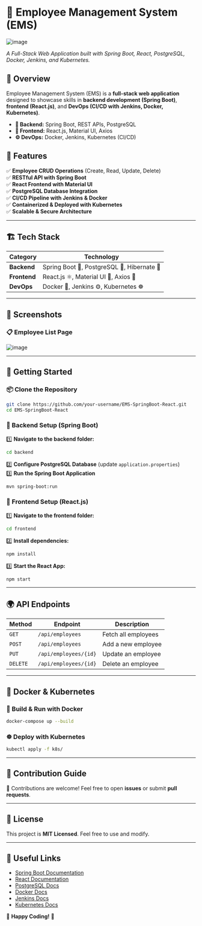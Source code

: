 # 🚀 Employee Management System (EMS)

![image](https://github.com/user-attachments/assets/228bb75e-da55-40e9-8b1b-c40ca060da7a)

*A Full-Stack Web Application built with Spring Boot, React, PostgreSQL, Docker, Jenkins, and Kubernetes.*

## 🌟 Overview

Employee Management System (EMS) is a **full-stack web application** designed to showcase skills in **backend development (Spring Boot)**, **frontend (React.js)**, and **DevOps (CI/CD with Jenkins, Docker, Kubernetes)**.

- **📌 Backend:** Spring Boot, REST APIs, PostgreSQL
- **🎨 Frontend:** React.js, Material UI, Axios
- **⚙️ DevOps:** Docker, Jenkins, Kubernetes (CI/CD)

## 🎯 Features

✅ **Employee CRUD Operations** (Create, Read, Update, Delete)  
✅ **RESTful API with Spring Boot**  
✅ **React Frontend with Material UI**  
✅ **PostgreSQL Database Integration**  
✅ **CI/CD Pipeline with Jenkins & Docker**  
✅ **Containerized & Deployed with Kubernetes**  
✅ **Scalable & Secure Architecture**  

---

## 🏗️ Tech Stack

| **Category**  | **Technology** |
|--------------|----------------|
| **Backend**  | Spring Boot 🚀, PostgreSQL 🐘, Hibernate 🔗|
| **Frontend** | React.js ⚛️, Material UI 🎨, Axios 🔄 |
| **DevOps**   | Docker 🐳, Jenkins ⚙️, Kubernetes ☸️ |

---

## 📸 Screenshots

### 📋 Employee List Page
![image](https://github.com/user-attachments/assets/e4c7f838-acad-47f5-9af9-143f79867f2f)

---

## 🚀 Getting Started

### 📦 Clone the Repository
```bash
git clone https://github.com/your-username/EMS-SpringBoot-React.git
cd EMS-SpringBoot-React
```

### 🔧 Backend Setup (Spring Boot)
1️⃣ **Navigate to the backend folder:**  
```bash
cd backend
```
2️⃣ **Configure PostgreSQL Database** (update `application.properties`)  
3️⃣ **Run the Spring Boot Application**  
```bash
mvn spring-boot:run
```

### 🎨 Frontend Setup (React.js)
1️⃣ **Navigate to the frontend folder:**  
```bash
cd frontend
```
2️⃣ **Install dependencies:**  
```bash
npm install
```
3️⃣ **Start the React App:**  
```bash
npm start
```

---

## 🌍 API Endpoints
| **Method** | **Endpoint** | **Description** |
|-----------|-------------|----------------|
| `GET` | `/api/employees` | Fetch all employees |
| `POST` | `/api/employees` | Add a new employee |
| `PUT` | `/api/employees/{id}` | Update an employee |
| `DELETE` | `/api/employees/{id}` | Delete an employee |

---

## 🐳 Docker & Kubernetes
### 📌 Build & Run with Docker
```bash
docker-compose up --build
```
### ☸️ Deploy with Kubernetes
```bash
kubectl apply -f k8s/
```

---

## 🤝 Contribution Guide
🚀 Contributions are welcome! Feel free to open **issues** or submit **pull requests**.

---

## 📜 License
This project is **MIT Licensed**. Feel free to use and modify.

---

## 🔗 Useful Links
- [Spring Boot Documentation](https://spring.io/projects/spring-boot)
- [React Documentation](https://reactjs.org/docs/getting-started.html)
- [PostgreSQL Docs](https://www.postgresql.org/docs/)
- [Docker Docs](https://docs.docker.com/)
- [Jenkins Docs](https://www.jenkins.io/doc/)
- [Kubernetes Docs](https://kubernetes.io/docs/)

🚀 **Happy Coding!** 🎉
